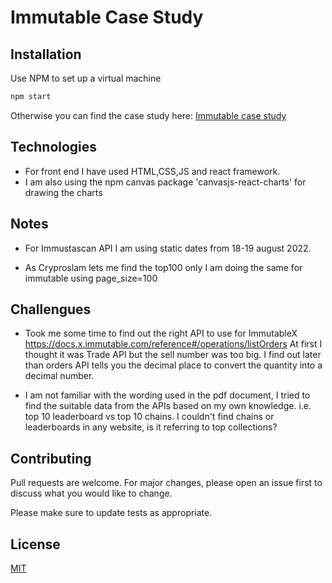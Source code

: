 # Immutable Case Study

## Installation

Use NPM to set up a virtual machine

```bash
npm start
```

Otherwise you can find the case study here: [Immutable case study](http://henrydoes.com/immutable-usecase.html) 

## Technologies

- For front end I have used HTML,CSS,JS and react framework.
- I am also using the npm canvas package 'canvasjs-react-charts' for drawing the charts

## Notes

- For Immustascan API I am using static dates from 18-19 august 2022.

- As Cryproslam lets me find the top100 only I am doing the same for immutable using page_size=100

## Challengues

- Took me some time to find out the right API to use for ImmutableX https://docs.x.immutable.com/reference#/operations/listOrders At first I thought it was Trade API but the sell number was too big. I find out later than orders API tells you the decimal place to convert the quantity into a decimal number.

- I am not familiar with the wording used in the pdf document, I tried to find the suitable data from the APIs based on my own knowledge. i.e. top 10 leaderboard vs top 10 chains. I couldn't find chains or leaderboards in any website, is it referring to top collections? 

## Contributing
Pull requests are welcome. For major changes, please open an issue first to discuss what you would like to change.

Please make sure to update tests as appropriate.

## License
[MIT](https://choosealicense.com/licenses/mit/)